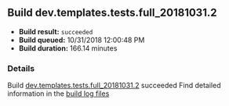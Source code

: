 ## Build dev.templates.tests.full_20181031.2
- **Build result:** `succeeded`
- **Build queued:** 10/31/2018 12:00:48 PM
- **Build duration:** 166.14 minutes
### Details
Build [dev.templates.tests.full_20181031.2](https://winappstudio.visualstudio.com/web/build.aspx?pcguid=a4ef43be-68ce-4195-a619-079b4d9834c2&builduri=vstfs%3a%2f%2f%2fBuild%2fBuild%2f26501) succeeded
Find detailed information in the [build log files](https://uwpctdiags.blob.core.windows.net/buildlogs/dev.templates.tests.full_20181031.2_logs.zip)
